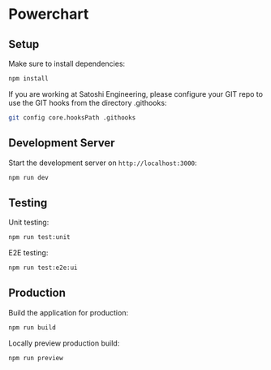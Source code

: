 # Powerchart

## Setup

Make sure to install dependencies:

```bash
npm install
```

If you are working at Satoshi Engineering, please configure your GIT repo to use the GIT hooks from the directory .githooks:

```bash
git config core.hooksPath .githooks
```

## Development Server

Start the development server on `http://localhost:3000`:

```bash
npm run dev
```

## Testing

Unit testing:

```bash
npm run test:unit
```

E2E testing:

```bash
npm run test:e2e:ui
```

## Production

Build the application for production:

```bash
npm run build
```

Locally preview production build:

```bash
npm run preview
```
